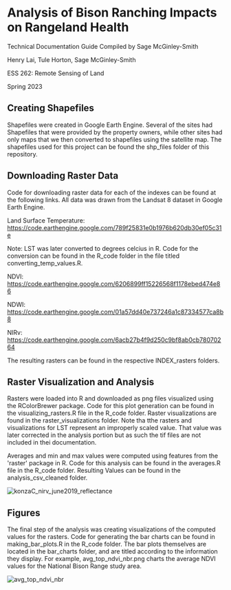 # Analysis of Bison Ranching Impacts on Rangeland Health

Technical Documentation Guide Compiled by Sage McGinley-Smith

Henry Lai, Tule Horton, Sage McGinley-Smith

ESS 262: Remote Sensing of Land 

Spring 2023


## Creating Shapefiles

Shapefiles were created in Google Earth Engine. Several of the sites had Shapefiles that were provided by the property owners, while other sites had only maps that we then converted to shapefiles using the satellite map. The shapefiles used for this project can be found the shp_files folder of this repository. 

## Downloading Raster Data

Code for downloading raster data for each of the indexes can be found at the following links. All data was drawn from the Landsat 8 dataset in Google Earth Engine.

Land Surface Temperature: https://code.earthengine.google.com/789f25831e0b1976b620db30ef05c31e

Note: LST was later converted to degrees celcius in R. Code for the conversion can be found in the R_code folder in the file titled converting_temp_values.R.

NDVI: https://code.earthengine.google.com/6206899ff15226568f1178ebed474e86

NDWI: https://code.earthengine.google.com/01a57dd40e737246a1c87334577ca8b8

NIRv: https://code.earthengine.google.com/6acb27b4f9d250c9bf8ab0cb78070264

The resulting rasters can be found in the respective INDEX_rasters folders. 

## Raster Visualization and Analysis

Rasters were loaded into R and downloaded as png files visualized using the RColorBrewer package. Code for this plot generation can be found in the visualizing_rasters.R file in the R_code folder. Raster visualizations are found in the raster_visualizations folder. Note tha tthe rasters and visualizations for LST represent an improperly scaled value. That value was later corrected in the analysis portion but as such the tif files are not included in thei documentation.  

Averages and min and max values were computed using features from the 'raster' package in R. Code for this analysis can be found in the averages.R file in the R_code folder. Resulting Values can be found in the analysis_csv_cleaned folder.

![konzaC_nirv_june2019_reflectance](https://github.com/sagems/ess262_final/assets/122573798/18921cc0-3202-416a-8886-1ff0bf3d7097)

## Figures

The final step of the analysis was creating visualizations of the computed values for the rasters. Code for generating the bar charts can be found in making_bar_plots.R in the R_code folder. The bar plots themselves are located in the bar_charts folder, and are titled according to the information they display. For example, avg_top_ndvi_nbr.png charts the average NDVI values for the National Bison Range study area.

![avg_top_ndvi_nbr](https://github.com/sagems/ess262_final/assets/122573798/f6648abc-a093-477f-8215-3608180de93c)


